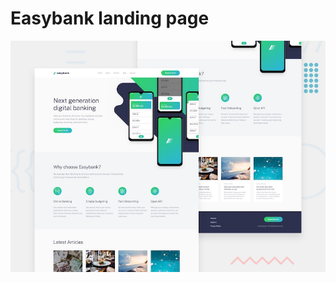 # Easybank landing page

![Design preview for the Easybank landing page](./design/desktop-preview.jpg)